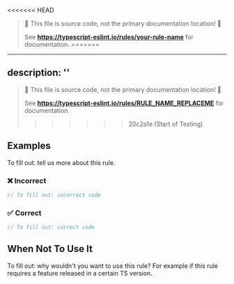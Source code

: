 <<<<<<< HEAD
> 🛑 This file is source code, not the primary documentation location! 🛑
>
> See **https://typescript-eslint.io/rules/your-rule-name** for documentation.
=======
---
description: '<Description from rule metadata here>'
---

> 🛑 This file is source code, not the primary documentation location! 🛑
>
> See **https://typescript-eslint.io/rules/RULE_NAME_REPLACEME** for documentation.
>>>>>>> 20c2a1e (Start of Testing)

## Examples

To fill out: tell us more about this rule.

<!--tabs-->

### ❌ Incorrect

```ts
// To fill out: incorrect code
```

### ✅ Correct

```ts
// To fill out: correct code
```

## When Not To Use It

To fill out: why wouldn't you want to use this rule?
For example if this rule requires a feature released in a certain TS version.
